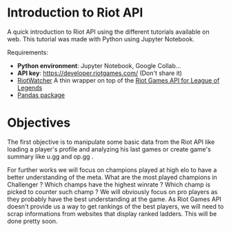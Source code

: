 # Introduction to Riot API

A quick introduction to Riot API using the different tutorials available on web.
This tutorial was made with Python using Jupyter Notebook. 

Requirements:

- **Python environment**: Jupyter Notebook, Google Collab...
- **API key**: https://developer.riotgames.com/  (Don't share it)
- [ RiotWatcher](https://riot-watcher.readthedocs.io/en/latest/#) A thin wrapper on top of the [Riot Games API for League of Legends](https://developer.riotgames.com/apis)
- [Pandas package](https://pypi.org/project/pandas/)


# Objectives

The first objective is to manipulate some basic data from the Riot API like loading a player's profile and analyzing his last games or create game's summary like u.gg and op.gg . 

For further works we will focus on champions played at high elo to have a better understanding of the meta.
What are the most played champions in Challenger ? Which champs have the highest winrate ? Which champ is picked to counter such champ ?
We will obviously focus on pro players as they probably have the best understanding at the game.
As Riot Games API doesn't provide us a way to get rankings of the best players, we will need to scrap informations from websites that display ranked ladders. This will be done pretty soon. 
